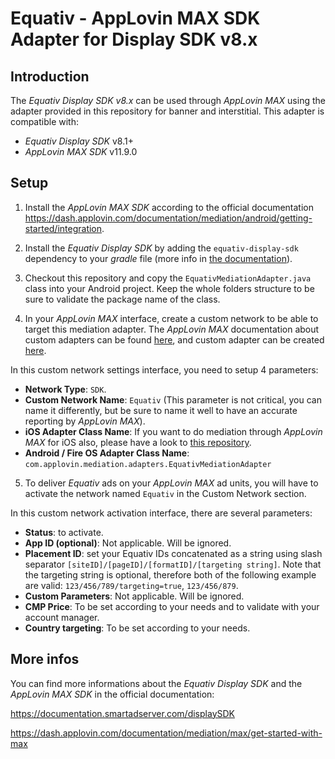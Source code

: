 Equativ - AppLovin MAX SDK Adapter for Display SDK v8.x
==============================================

Introduction
------------
The _Equativ Display SDK v8.x_ can be used through _AppLovin MAX_ using the adapter provided in this repository for banner and interstitial. This adapter is compatible with:
* _Equativ Display SDK_ v8.1+
* _AppLovin MAX SDK_ v11.9.0

Setup
-----

1) Install the _AppLovin MAX SDK_ according to the official documentation https://dash.applovin.com/documentation/mediation/android/getting-started/integration.

2) Install the _Equativ Display SDK_ by adding the `equativ-display-sdk` dependency to your _gradle_ file (more info in [the documentation](https://documentation.smartadserver.com/displaySDK/android/gettingstarted.html)).

3) Checkout this repository and copy the `EquativMediationAdapter.java` class into your Android project. Keep the whole folders structure to be sure to validate the package name of the class.

4) In your _AppLovin MAX_ interface, create a custom network to be able to target this mediation adapter. The _AppLovin MAX_ documentation about custom adapters can be found [here](https://dash.applovin.com/documentation/mediation/ui-max/networks/connect-networks), and custom adapter can be created [here](https://dash.applovin.com/o/mediation/networks/580541/customNetwork/create).

In this custom network settings interface, you need to setup 4 parameters:
* __Network Type__: `SDK`.
* __Custom Network Name__: `Equativ` (This parameter is not critical, you can name it differently, but be sure to name it well to have an accurate reporting by _AppLovin MAX_).
* __iOS Adapter Class Name__: If you want to do mediation through _AppLovin MAX_ for iOS also, please have a look to [this repository](https://github.com/smartadserver/Equativ-AppLovin-MAX-Mediation-Adapter-iOS).
* __Android / Fire OS Adapter Class Name__: `com.applovin.mediation.adapters.EquativMediationAdapter`

5) To deliver _Equativ_ ads on your _AppLovin MAX_ ad units, you will have to activate the network named `Equativ` in the Custom Network section.

In this custom network activation interface, there are several parameters:
* __Status__: to activate.
* __App ID (optional)__: Not applicable. Will be ignored.
* __Placement ID__: set your Equativ IDs concatenated as a string using slash separator `[siteID]/[pageID]/[formatID]/[targeting string]`. Note that the targeting string is optional, therefore both of the following example are valid: `123/456/789/targeting=true`, `123/456/879`.
* __Custom Parameters__: Not applicable. Will be ignored.
* __CMP Price__: To be set according to your needs and to validate with your account manager.
* __Country targeting__: To be set according to your needs.

More infos
----------
You can find more informations about the _Equativ Display SDK_ and the _AppLovin MAX SDK_ in the official documentation:

https://documentation.smartadserver.com/displaySDK

https://dash.applovin.com/documentation/mediation/max/get-started-with-max
